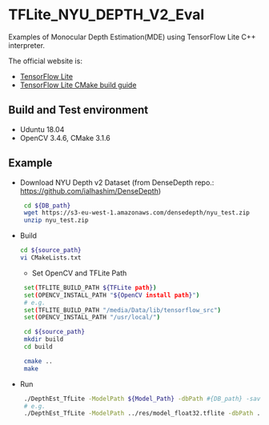 # TFLite_NYU_DEPTH_V2_Eval

Examples of Monocular Depth Estimation(MDE) using TensorFlow Lite C++ interpreter.

The official website is:

- [TensorFlow Lite](https://www.tensorflow.org/lite)
- [TensorFlow Lite CMake build guide](https://www.tensorflow.org/lite/guide/build_cmake_arm)

## Build and Test environment

- Uduntu 18.04
- OpenCV 3.4.6, CMake 3.1.6

## Example

- Download NYU Depth v2 Dataset (from DenseDepth repo.:  https://github.com/ialhashim/DenseDepth)

    ```bash
     cd ${DB_path}
     wget https://s3-eu-west-1.amazonaws.com/densedepth/nyu_test.zip
     unzip nyu_test.zip 
    ```
    
- Build

    ```bash
    cd ${source_path}
    vi CMakeLists.txt
    ```
    
    - Set OpenCV and TFLite Path
    
    ```bash
     set(TFLITE_BUILD_PATH ${TFLite path})
     set(OPENCV_INSTALL_PATH "${OpenCV install path}")
     # e.g. 
     set(TFLITE_BUILD_PATH "/media/Data/lib/tensorflow_src")
     set(OPENCV_INSTALL_PATH "/usr/local/")
    ```


    ```bash
     cd ${source_path}
     mkdir build
     cd build
  
     cmake ..
     make
    ```

- Run

    ```bash
     ./DepthEst_TfLite -ModelPath ${Model_Path} -dbPath #{DB_path} -savePath ${save_path}
     # e.g.
     ./DepthEst_TfLite -ModelPath ../res/model_float32.tflite -dbPath ../res/DenseDepth -savePath ../res/result
    ```